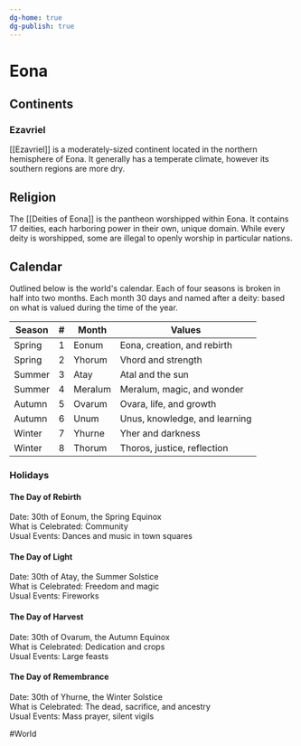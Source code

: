 ```yaml
---
dg-home: true
dg-publish: true
---
```


# Eona
## Continents
### Ezavriel
[[Ezavriel]] is a moderately-sized continent located in the northern hemisphere of Eona. It generally has a temperate climate, however its southern regions are more dry.

## Religion
The [[Deities of Eona]] is the pantheon worshipped within Eona. It contains 17 deities, each harboring power in their own, unique domain. While every deity is worshipped, some are illegal to openly worship in particular nations.  

## Calendar
Outlined below is the world's calendar. Each of four seasons is broken in half into two months. Each month 30 days and named after a deity: based on what is valued during the time of the year.

| Season | #   | Month   | Values                        |
| ------ | --- | ------- | ----------------------------- |
| Spring | 1   | Eonum   | Eona, creation, and rebirth   |
| Spring | 2   | Yhorum  | Vhord and strength            |
| Summer | 3   | Atay    | Atal and the sun              |
| Summer | 4   | Meralum | Meralum, magic, and wonder    |
| Autumn | 5   | Ovarum  | Ovara, life, and growth       |
| Autumn | 6   | Unum    | Unus, knowledge, and learning |
| Winter | 7   | Yhurne  | Yher and darkness             |
| Winter | 8   | Thorum  | Thoros, justice, reflection   |

### Holidays
#### The Day of Rebirth
Date: 30th of Eonum, the Spring Equinox  
What is Celebrated: Community  
Usual Events: Dances and music in town squares

#### The Day of Light
Date: 30th of Atay, the Summer Solstice  
What is Celebrated: Freedom and magic  
Usual Events: Fireworks

#### The Day of Harvest
Date: 30th of Ovarum, the Autumn Equinox  
What is Celebrated: Dedication and crops  
Usual Events: Large feasts

#### The Day of Remembrance 
Date: 30th of Yhurne, the Winter Solstice  
What is Celebrated: The dead, sacrifice, and ancestry  
Usual Events: Mass prayer, silent vigils

#World